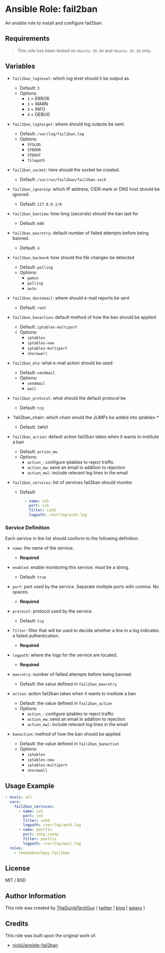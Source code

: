 # Ansible Role: fail2ban

An ansible role to install and configure fail2ban.

## Requirements

> This role has been tested on `Ubuntu 16.04` and `Ubuntu 16.10` only.

## Variables

- `fail2ban_loglevel`: which log level should it be output as.
  - Default: `3`
  - Options:
    - `1` = ERROR
    - `2` = WARN
    - `3` = INFO
    - `4` = DEBUG

- `fail2ban_logtarget`: where should log outputs be sent.
  - Default: `/var/log/fail2ban.log`
  - Options:
    - `SYSLOG`
    - `STDERR`
    - `STDOUT`
    - `filepath`

- `fail2ban_socket`: here should the socket be created.
  - Default: `/var/run/fail2ban/fail2ban.sock`

- `fail2ban_ignoreip`: which IP address, CIDR mark or DNS host should be ignored.
  - Default: `127.0.0.1/8`

- `fail2ban_bantime`: how long (seconds) should the ban last for
  - Default: `600`

- `fail2ban_maxretry`: default number of failed attempts before being banned.
  - Default: `4`

- `fail2ban_backend`: how should the file changes be detected
  - Default: `polling`
  - Options:
    - `gamin`
    - `polling`
    - `auto`

- `fail2ban_destemail`: where should e-mail reports be sent
  - Default: `root`

- `fail2ban_banaction`: default method of how the ban should be applied
  - Default: `iptables-multiport`
  - Options:
    - `iptables`
    - `iptables-new`
    - `iptables-multiport`
    - `shorewall`

- `fail2ban_mta`: what e-mail action should be used
  - Default: `sendmail`
  - Options:
    - `sendmail`
    - `mail`

- `fail2ban_protocol`: what should the default protocol be
  - Default: `tcp`

- `fail2ban_chain: which chain would the JUMPs be added into iptables-*
  - Default: `INPUT`

- `fail2ban_action`: default action fail2ban takes when it wants to institute a ban
  - Default: `action_mw`
  - Options:
    - `action_`: configure iptables to reject traffic
    - `action_mw`: send an email in addition to rejection
    - `action_mwl`: include relevant log lines in the email

- `fail2ban_services`: list of services fail2ban should monitor
  - Default:
    ```yaml
      - name: ssh
        port: ssh
        filter: sshd
        logpath: /var/log/auth.log
    ```

### Service Definition

Each service in the list should conform to the following definition.

- `name`: the name of the service.
  - **Required**

- `enabled`: enable monitoring this service. must be a string.
  - Default: `true`

- `port`: port used by the service. Separate multiple ports with comma. No spaces.
  - **Required**

- `protocol`: protocol used by the service.
  - Default: `tcp`

- `filter`: filter that will be used to decide whether a line in a log indicates a failed authentication.
  - **Required**

- `logpath`: where the logs for the service are located.
  - **Required**

- `maxretry`: number of faliled attempts before being banned.
  - Default: the value defined in `fail2ban_maxretry`

- `action`: action fail2ban takes when it wants to institute a ban
  - Default: the value defined in `fail2ban_action`
  - Options:
    - `action_`: configure iptables to reject traffic
    - `action_mw`: send an email in addition to rejection
    - `action_mwl`: include relevant log lines in the email

- `banaction`: method of how the ban should be applied
  - Default: the value defined in `fail2ban_banaction`
  - Options:
    - `iptables`
    - `iptables-new`
    - `iptables-multiport`
    - `shorewall`

## Usage Example

```yaml
- hosts: all
  vars:
    fail2ban_services:
      - name: ssh
        port: ssh
        filter: sshd
        logpath: /var/log/auth.log
      - name: postfix
        port: smtp,ssmtp
        filter: postfix
        logpath: /var/log/mail.log
  roles:
    - thedumbtechguy.fail2ban
```


## License

MIT / BSD

## Author Information

This role was created by [TheDumbTechGuy](https://github.com/thedumbtechguy) ( [twitter](https://twitter.com/frostymarvelous) | [blog](https://thedumbtechguy.blogspot.com) | [galaxy](https://galaxy.ansible.com/thedumbtechguy/) )

## Credits

This role was built upon the original work of:

- [nickjj/ansible-fail2ban](https://github.com/nickjj/ansible-fail2ban)

